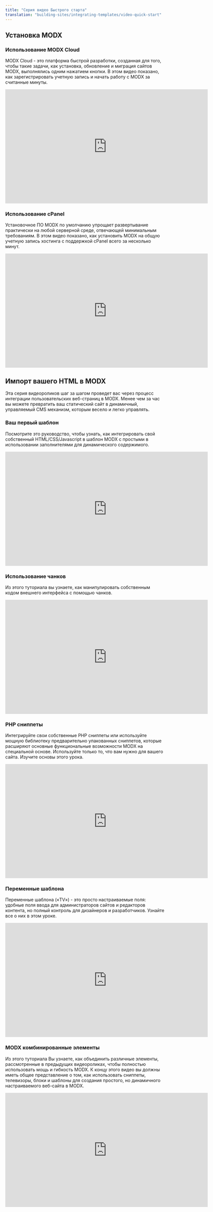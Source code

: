 ```yaml
---
title: "Серия видео Быстрого старта"
translation: "building-sites/integrating-templates/video-quick-start"
---
```


## Установка MODX

### Использование MODX Cloud

MODX Cloud - это платформа быстрой разработки, созданная для того, чтобы такие задачи, как установка, обновление и миграция сайтов MODX, выполнялись одним нажатием кнопки. В этом видео показано, как зарегистрировать учетную запись и начать работу с MODX за считанные минуты.

<iframe src="https://player.vimeo.com/video/60298110" width="640" height="360" frameborder="0" webkitallowfullscreen mozallowfullscreen allowfullscreen></iframe>

### Использование cPanel

Установочное ПО MODX по умолчанию упрощает развертывание практически на любой серверной среде, отвечающей минимальным требованиям. В этом видео показано, как установить MODX на общую учетную запись хостинга с поддержкой cPanel всего за несколько минут.

<iframe src="https://player.vimeo.com/video/68094979" width="640" height="360" frameborder="0" webkitallowfullscreen mozallowfullscreen allowfullscreen></iframe>

## Импорт вашего HTML в MODX

Эта серия видеороликов шаг за шагом проведет вас через процесс интеграции пользовательских веб-страниц в MODX. Менее чем за час вы можете превратить ваш статический сайт в динамичный, управляемый CMS механизм, которым весело и легко управлять.

### Ваш первый шаблон

Посмотрите это руководство, чтобы узнать, как интегрировать свой собственный HTML/CSS/Javascript в шаблон MODX с простыми в использовании заполнителями для динамического содержимого.

<iframe src="https://player.vimeo.com/video/60884063" width="640" height="360" frameborder="0" webkitallowfullscreen mozallowfullscreen allowfullscreen></iframe>

### Использование чанков

Из этого туториала вы узнаете, как манипулировать собственным кодом внешнего интерфейса с помощью чанков.

<iframe src="https://player.vimeo.com/video/62971149" width="640" height="360" frameborder="0" webkitallowfullscreen mozallowfullscreen allowfullscreen></iframe>

### PHP сниппеты

Интегрируйте свои собственные PHP сниппеты или используйте мощную библиотеку предварительно упакованных сниппетов, которые расширяют основные функциональные возможности MODX на специальной основе. Используйте только то, что вам нужно для вашего сайта. Изучите основы этого урока.

<iframe src="https://player.vimeo.com/video/68277695" width="640" height="360" frameborder="0" webkitallowfullscreen mozallowfullscreen allowfullscreen></iframe>

### Переменные шаблона

Переменные шаблона («TV») - это просто настраиваемые поля: удобные поля ввода для администраторов сайтов и редакторов контента, но полный контроль для дизайнеров и разработчиков. Узнайте все о них в этом уроке.

<iframe src="https://player.vimeo.com/video/72873121" width="640" height="360" frameborder="0" webkitallowfullscreen mozallowfullscreen allowfullscreen></iframe>

### MODX комбинированные элементы

Из этого туториала Вы узнаете, как объединить различные элементы, рассмотренные в предыдущих видеороликах, чтобы полностью использовать мощь и гибкость MODX. К концу этого видео вы должны иметь общее представление о том, как использовать сниппеты, телевизоры, блоки и шаблоны для создания простого, но динамичного настраиваемого веб-сайта в MODX.

<iframe src="https://player.vimeo.com/video/74035603" width="640" height="360" frameborder="0" webkitallowfullscreen mozallowfullscreen allowfullscreen></iframe>
